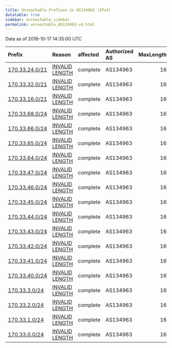 ```yaml
---
title: Unreachable Prefixes in AS134963 (IPv4)
datatable: true
sidebar: unreachable_sidebar
permalink: unreachable_AS134963-v4.html
---
```


Data as of 2018-10-17 14:35:00 UTC


<div class="datatable-begin"></div>

| Prefix                                                 | Reason                                                                                                    | affected   | Authorized AS   |   MaxLength | Anchor                                       |   unreachable /24s |
|:-------------------------------------------------------|:----------------------------------------------------------------------------------------------------------|:-----------|:----------------|------------:|:---------------------------------------------|-------------------:|
| [170.33.24.0/21](https://stat.ripe.net/170.33.24.0/21) | [INVALID LENGTH](https://rpki-validator.ripe.net/announcement-preview?asn=AS134963&prefix=170.33.24.0/21) | complete   | AS134963        |          16 | [APNIC](unreachable_APNIC_RPKI_Root-v4.html) |                  8 |
| [170.33.32.0/21](https://stat.ripe.net/170.33.32.0/21) | [INVALID LENGTH](https://rpki-validator.ripe.net/announcement-preview?asn=AS134963&prefix=170.33.32.0/21) | complete   | AS134963        |          16 | [APNIC](unreachable_APNIC_RPKI_Root-v4.html) |                  8 |
| [170.33.16.0/21](https://stat.ripe.net/170.33.16.0/21) | [INVALID LENGTH](https://rpki-validator.ripe.net/announcement-preview?asn=AS134963&prefix=170.33.16.0/21) | complete   | AS134963        |          16 | [APNIC](unreachable_APNIC_RPKI_Root-v4.html) |                  8 |
| [170.33.68.0/24](https://stat.ripe.net/170.33.68.0/24) | [INVALID LENGTH](https://rpki-validator.ripe.net/announcement-preview?asn=AS134963&prefix=170.33.68.0/24) | complete   | AS134963        |          16 | [APNIC](unreachable_APNIC_RPKI_Root-v4.html) |                  1 |
| [170.33.66.0/24](https://stat.ripe.net/170.33.66.0/24) | [INVALID LENGTH](https://rpki-validator.ripe.net/announcement-preview?asn=AS134963&prefix=170.33.66.0/24) | complete   | AS134963        |          16 | [APNIC](unreachable_APNIC_RPKI_Root-v4.html) |                  1 |
| [170.33.65.0/24](https://stat.ripe.net/170.33.65.0/24) | [INVALID LENGTH](https://rpki-validator.ripe.net/announcement-preview?asn=AS134963&prefix=170.33.65.0/24) | complete   | AS134963        |          16 | [APNIC](unreachable_APNIC_RPKI_Root-v4.html) |                  1 |
| [170.33.64.0/24](https://stat.ripe.net/170.33.64.0/24) | [INVALID LENGTH](https://rpki-validator.ripe.net/announcement-preview?asn=AS134963&prefix=170.33.64.0/24) | complete   | AS134963        |          16 | [APNIC](unreachable_APNIC_RPKI_Root-v4.html) |                  1 |
| [170.33.47.0/24](https://stat.ripe.net/170.33.47.0/24) | [INVALID LENGTH](https://rpki-validator.ripe.net/announcement-preview?asn=AS134963&prefix=170.33.47.0/24) | complete   | AS134963        |          16 | [APNIC](unreachable_APNIC_RPKI_Root-v4.html) |                  1 |
| [170.33.46.0/24](https://stat.ripe.net/170.33.46.0/24) | [INVALID LENGTH](https://rpki-validator.ripe.net/announcement-preview?asn=AS134963&prefix=170.33.46.0/24) | complete   | AS134963        |          16 | [APNIC](unreachable_APNIC_RPKI_Root-v4.html) |                  1 |
| [170.33.45.0/24](https://stat.ripe.net/170.33.45.0/24) | [INVALID LENGTH](https://rpki-validator.ripe.net/announcement-preview?asn=AS134963&prefix=170.33.45.0/24) | complete   | AS134963        |          16 | [APNIC](unreachable_APNIC_RPKI_Root-v4.html) |                  1 |
| [170.33.44.0/24](https://stat.ripe.net/170.33.44.0/24) | [INVALID LENGTH](https://rpki-validator.ripe.net/announcement-preview?asn=AS134963&prefix=170.33.44.0/24) | complete   | AS134963        |          16 | [APNIC](unreachable_APNIC_RPKI_Root-v4.html) |                  1 |
| [170.33.43.0/24](https://stat.ripe.net/170.33.43.0/24) | [INVALID LENGTH](https://rpki-validator.ripe.net/announcement-preview?asn=AS134963&prefix=170.33.43.0/24) | complete   | AS134963        |          16 | [APNIC](unreachable_APNIC_RPKI_Root-v4.html) |                  1 |
| [170.33.42.0/24](https://stat.ripe.net/170.33.42.0/24) | [INVALID LENGTH](https://rpki-validator.ripe.net/announcement-preview?asn=AS134963&prefix=170.33.42.0/24) | complete   | AS134963        |          16 | [APNIC](unreachable_APNIC_RPKI_Root-v4.html) |                  1 |
| [170.33.41.0/24](https://stat.ripe.net/170.33.41.0/24) | [INVALID LENGTH](https://rpki-validator.ripe.net/announcement-preview?asn=AS134963&prefix=170.33.41.0/24) | complete   | AS134963        |          16 | [APNIC](unreachable_APNIC_RPKI_Root-v4.html) |                  1 |
| [170.33.40.0/24](https://stat.ripe.net/170.33.40.0/24) | [INVALID LENGTH](https://rpki-validator.ripe.net/announcement-preview?asn=AS134963&prefix=170.33.40.0/24) | complete   | AS134963        |          16 | [APNIC](unreachable_APNIC_RPKI_Root-v4.html) |                  1 |
| [170.33.3.0/24](https://stat.ripe.net/170.33.3.0/24)   | [INVALID LENGTH](https://rpki-validator.ripe.net/announcement-preview?asn=AS134963&prefix=170.33.3.0/24)  | complete   | AS134963        |          16 | [APNIC](unreachable_APNIC_RPKI_Root-v4.html) |                  1 |
| [170.33.2.0/24](https://stat.ripe.net/170.33.2.0/24)   | [INVALID LENGTH](https://rpki-validator.ripe.net/announcement-preview?asn=AS134963&prefix=170.33.2.0/24)  | complete   | AS134963        |          16 | [APNIC](unreachable_APNIC_RPKI_Root-v4.html) |                  1 |
| [170.33.1.0/24](https://stat.ripe.net/170.33.1.0/24)   | [INVALID LENGTH](https://rpki-validator.ripe.net/announcement-preview?asn=AS134963&prefix=170.33.1.0/24)  | complete   | AS134963        |          16 | [APNIC](unreachable_APNIC_RPKI_Root-v4.html) |                  1 |
| [170.33.0.0/24](https://stat.ripe.net/170.33.0.0/24)   | [INVALID LENGTH](https://rpki-validator.ripe.net/announcement-preview?asn=AS134963&prefix=170.33.0.0/24)  | complete   | AS134963        |          16 | [APNIC](unreachable_APNIC_RPKI_Root-v4.html) |                  1 |

<div class="datatable-end"></div>